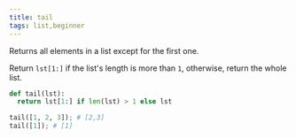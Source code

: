 ```yaml
---
title: tail
tags: list,beginner
---
```


Returns all elements in a list except for the first one.

Return `lst[1:]` if the list's length is more than `1`, otherwise, return the whole list.

```py
def tail(lst):
  return lst[1:] if len(lst) > 1 else lst
```

```py
tail([1, 2, 3]); # [2,3]
tail([1]); # [1]
```
